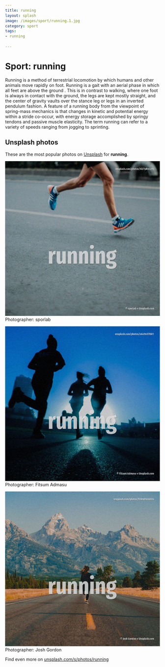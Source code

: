 ```yaml
---
title: running
layout: splash
image: /images/sport/running.1.jpg
category: sport
tags:
- running

---
```

# Sport: running

Running is a method of terrestrial locomotion by which humans and other animals move rapidly on  foot. Running is a gait with an aerial phase in which all feet are above the ground . This is in contrast to walking, where one foot is always in contact with the ground, the legs are  kept mostly straight, and the center of gravity vaults over the stance leg or legs in an inverted  pendulum fashion. A feature of a running body from the viewpoint of spring-mass mechanics is that changes in kinetic  and potential energy within a stride co-occur, with energy storage accomplished by springy tendons  and passive muscle elasticity. The term running can refer to a variety of speeds ranging from jogging to sprinting. 

 
## Unsplash photos
These are the most popular photos on [Unsplash](https://unsplash.com) for **running**.
 
![running](/images/sport/running.1.jpg)
Photographer:  sporlab
 
![running](/images/sport/running.2.jpg)
Photographer:  Fitsum Admasu
 
![running](/images/sport/running.3.jpg)
Photographer:  Josh Gordon
 
Find even more on [unsplash.com/s/photos/running](https://unsplash.com/s/photos/running)
 
